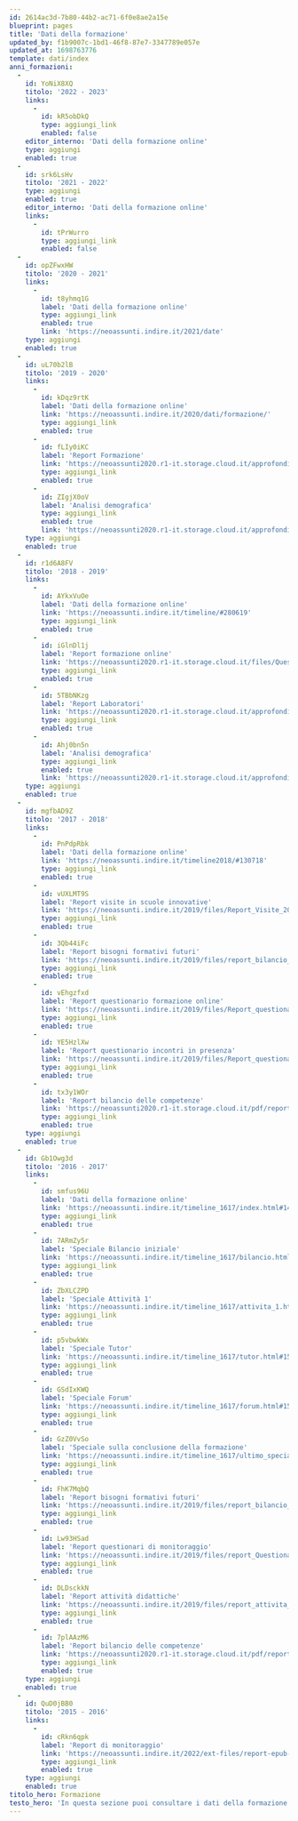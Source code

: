```yaml
---
id: 2614ac3d-7b80-44b2-ac71-6f0e8ae2a15e
blueprint: pages
title: 'Dati della formazione'
updated_by: f1b9007c-1bd1-46f8-87e7-3347789e057e
updated_at: 1698763776
template: dati/index
anni_formazioni:
  -
    id: YoNiX8XQ
    titolo: '2022 - 2023'
    links:
      -
        id: kR5obDkQ
        type: aggiungi_link
        enabled: false
    editor_interno: 'Dati della formazione online'
    type: aggiungi
    enabled: true
  -
    id: srk6LsHv
    titolo: '2021 - 2022'
    type: aggiungi
    enabled: true
    editor_interno: 'Dati della formazione online'
    links:
      -
        id: tPrWurro
        type: aggiungi_link
        enabled: false
  -
    id: opZFwxHW
    titolo: '2020 - 2021'
    links:
      -
        id: t8yhmq1G
        label: 'Dati della formazione online'
        type: aggiungi_link
        enabled: true
        link: 'https://neoassunti.indire.it/2021/date'
    type: aggiungi
    enabled: true
  -
    id: uL70b2lB
    titolo: '2019 - 2020'
    links:
      -
        id: kDqz9rtK
        label: 'Dati della formazione online'
        link: 'https://neoassunti.indire.it/2020/dati/formazione/'
        type: aggiungi_link
        enabled: true
      -
        id: fLIy0iKC
        label: 'Report Formazione'
        link: 'https://neoassunti2020.r1-it.storage.cloud.it/approfondimenti/Questionario%20Formazione%20online%20neoassunti_19_20_defAS.pdf?time=637719611525774078'
        type: aggiungi_link
        enabled: true
      -
        id: ZIgjX0oV
        label: 'Analisi demografica'
        type: aggiungi_link
        enabled: true
        link: 'https://neoassunti2020.r1-it.storage.cloud.it/approfondimenti/Analisi%20demografica_19_20_def.pdf?time=637719615135019092'
    type: aggiungi
    enabled: true
  -
    id: r1d6A8FV
    titolo: '2018 - 2019'
    links:
      -
        id: AYkxVuOe
        label: 'Dati della formazione online'
        link: 'https://neoassunti.indire.it/timeline/#280619'
        type: aggiungi_link
        enabled: true
      -
        id: iGlnDl1j
        label: 'Report formazione online'
        link: 'https://neoassunti2020.r1-it.storage.cloud.it/files/Questionari_Formazione_online.pdf?time=637214290431797396'
        type: aggiungi_link
        enabled: true
      -
        id: 5TBbNKzg
        label: 'Report Laboratori'
        link: 'https://neoassunti2020.r1-it.storage.cloud.it/approfondimenti/Report_laboratori_18_19_defAS.pdf?time=637719610746322548'
        type: aggiungi_link
        enabled: true
      -
        id: Ahj0bn5n
        label: 'Analisi demografica'
        type: aggiungi_link
        enabled: true
        link: 'https://neoassunti2020.r1-it.storage.cloud.it/approfondimenti/Analisi_demografica_18_19_defxAS.pdf?time=637719615963585931'
    type: aggiungi
    enabled: true
  -
    id: mgfbAD9Z
    titolo: '2017 - 2018'
    links:
      -
        id: PnPdpRbk
        label: 'Dati della formazione online'
        link: 'https://neoassunti.indire.it/timeline2018/#130718'
        type: aggiungi_link
        enabled: true
      -
        id: vUXLMT9S
        label: 'Report visite in scuole innovative'
        link: 'https://neoassunti.indire.it/2019/files/Report_Visite_2017_18.pdf'
        type: aggiungi_link
        enabled: true
      -
        id: 3Qb44iFc
        label: 'Report bisogni formativi futuri'
        link: 'https://neoassunti.indire.it/2019/files/report_bilancio_bisogni_2017_18.pdf'
        type: aggiungi_link
        enabled: true
      -
        id: vEhgzfxd
        label: 'Report questionario formazione online'
        link: 'https://neoassunti.indire.it/2019/files/Report_questionario_formazione_online_17_18.pdf'
        type: aggiungi_link
        enabled: true
      -
        id: YE5HzlXw
        label: 'Report questionario incontri in presenza'
        link: 'https://neoassunti.indire.it/2019/files/Report_questionari_incontri_presenza.pdf'
        type: aggiungi_link
        enabled: true
      -
        id: tx3y1WOr
        label: 'Report bilancio delle competenze'
        link: 'https://neoassunti2020.r1-it.storage.cloud.it/pdf/report_Bilanci_competenze_17_18.docx.pdf?time=637151362276978968'
        type: aggiungi_link
        enabled: true
    type: aggiungi
    enabled: true
  -
    id: Gb1Owg3d
    titolo: '2016 - 2017'
    links:
      -
        id: smfus96U
        label: 'Dati della formazione online'
        link: 'https://neoassunti.indire.it/timeline_1617/index.html#14072017'
        type: aggiungi_link
        enabled: true
      -
        id: 7ARmZy5r
        label: 'Speciale Bilancio iniziale'
        link: 'https://neoassunti.indire.it/timeline_1617/bilancio.html#15032017'
        type: aggiungi_link
        enabled: true
      -
        id: ZbXLCZPD
        label: 'Speciale Attività 1'
        link: 'https://neoassunti.indire.it/timeline_1617/attivita_1.html#15032017'
        type: aggiungi_link
        enabled: true
      -
        id: p5vbwkWx
        label: 'Speciale Tutor'
        link: 'https://neoassunti.indire.it/timeline_1617/tutor.html#15032017'
        type: aggiungi_link
        enabled: true
      -
        id: GSdIxKWQ
        label: 'Speciale Forum'
        link: 'https://neoassunti.indire.it/timeline_1617/forum.html#15032017'
        type: aggiungi_link
        enabled: true
      -
        id: GzZ0VvSo
        label: 'Speciale sulla conclusione della formazione'
        link: 'https://neoassunti.indire.it/timeline_1617/ultimo_speciale.html#15032017'
        type: aggiungi_link
        enabled: true
      -
        id: FhK7MqbQ
        label: 'Report bisogni formativi futuri'
        link: 'https://neoassunti.indire.it/2019/files/report_bilancio_bisogni_16_17.pdf'
        type: aggiungi_link
        enabled: true
      -
        id: Lw93HSad
        label: 'Report questionari di monitoraggio'
        link: 'https://neoassunti.indire.it/2019/files/report_Questionari%20di%20monitoraggio_2016_17.pdf'
        type: aggiungi_link
        enabled: true
      -
        id: DLDsckkN
        label: 'Report attività didattiche'
        link: 'https://neoassunti.indire.it/2019/files/report_attivita_didattiche_16_17_def.pdf'
        type: aggiungi_link
        enabled: true
      -
        id: 7plAAzM6
        label: 'Report bilancio delle competenze'
        link: 'https://neoassunti2020.r1-it.storage.cloud.it/pdf/report_Bilanci%20di%20competenze_16_17.docx.pdf?time=637151362000099861'
        type: aggiungi_link
        enabled: true
    type: aggiungi
    enabled: true
  -
    id: QuD0jBB0
    titolo: '2015 - 2016'
    links:
      -
        id: cRkn6qpk
        label: 'Report di monitoraggio'
        link: 'https://neoassunti.indire.it/2022/ext-files/report-epub-20170727-def-1.epub'
        type: aggiungi_link
        enabled: true
    type: aggiungi
    enabled: true
titolo_hero: Formazione
testo_hero: 'In questa sezione puoi consultare i dati della formazione degli anni passati. Sono presenti anche dei Report di monitoraggio delle formazioni Neoassunti degli anni passati. I dati della formazione a.s.2023/2024 saranno disponibili da dicembre 2023.'
---
```

